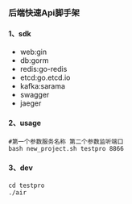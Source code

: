 ### 后端快速Api脚手架

#### 1、sdk

- web:gin
- db:gorm
- redis:go-redis
- etcd:go.etcd.io
- kafka:sarama
- swagger
- jaeger

#### 2、usage

```shell
#第一个参数服务名称 第二个参数监听端口
bash new_project.sh testpro 8866
```

#### 3、dev

```shell
cd testpro
./air
```
